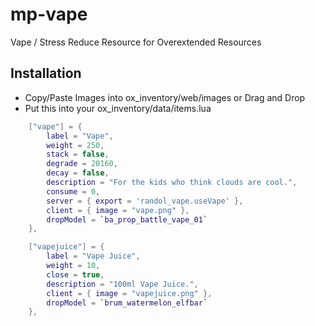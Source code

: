 # mp-vape
Vape / Stress Reduce Resource for Overextended Resources

## Installation
- Copy/Paste Images into ox_inventory/web/images or Drag and Drop
- Put this into your ox_inventory/data/items.lua

```lua
    ["vape"] = {
        label = "Vape",
        weight = 250,
        stack = false,
        degrade = 20160,
        decay = false,
        description = "For the kids who think clouds are cool.",
        consume = 0,
        server = { export = 'randol_vape.useVape' },
        client = { image = "vape.png" },
        dropModel = `ba_prop_battle_vape_01`
    },

    ["vapejuice"] = {
        label = "Vape Juice",
        weight = 10,
        close = true,
        description = "100ml Vape Juice.",
        client = { image = "vapejuice.png" },
        dropModel = `brum_watermelon_elfbar`
    },
```